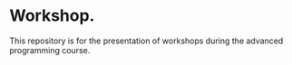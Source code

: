 # Workshop.
This repository is for the presentation of workshops during the advanced programming course.
